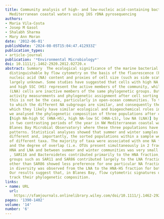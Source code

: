 ```yaml
---
title: Community analysis of high‐ and low‐nucleic acid‐containing bacteria in NW
  Mediterranean coastal waters using 16S rDNA pyrosequencing
authors:
- Maria Vila‐Costa
- Josep M Gasol
- Shalabh Sharma
- Mary Ann Moran
date: '2012-06-01'
publishDate: '2024-08-05T15:04:47.412933Z'
publication_types:
- article-journal
publication: '*Environmental Microbiology*'
doi: 10.1111/j.1462-2920.2012.02720.x
abstract: Summary  The ecological significance of the marine bacterial populations
  distinguishable by flow cytometry on the basis of the fluorescence (FL) of their
  nucleic acid (NA) content and proxies of cell size (such as side scatter, SSC) remains
  largely unknown. Some studies have suggested that cells with high NA (HNA) content
  and high SSC (HS) represent the active members of the community, while the low NA
  (LNA) cells are inactive members of the same phylogenetic groups. But group‐specific
  activity measurements and phylogenetic assignment after cell sorting have suggested
  this is not be the case, particularly in open‐ocean communities. To test the extent
  to which the different NA subgroups are similar, and consequently the extent to
  which they likely have similar ecological and biogeochemical roles in the environment,
  we analysed the phylogenetic composition of three populations after cell sorting
  [high NA‐high SC (HNA‐HS), high NA‐low SC (HNA‐LS), low NA (LNA)] by 454 pyrosequencing
  in two contrasting periods of the year in NW Mediterranean coastal waters (BBMO,
  Blanes Bay Microbial Observatory) where these three populations have recurrent seasonal
  patterns. Statistical analyses showed that summer and winter samples were significantly
  different and, importantly, the sorted populations within a sample were composed
  of different taxa. The majority of taxa were associated with one NA fraction only,
  and the degree of overlap (i.e. OTUs present simultaneously in 2 fractions) between
  HNA and LNA and between summer and winter communities was very small. Rhodobacterales
  , SAR116 and Bacteroidetes contributed primarily to the HNA fraction, whereas other
  groups such as SAR11 and SAR86 contributed largely to the LNA fractions. Gammaproteobacteria
  other than SAR86 showed less preference for one particular NA fraction. An increase
  in diversity was observed from the LNA to the HNA‐HS fraction for both sample dates.
  Our results suggest that, in Blanes Bay, flow cytometric signatures of natural communities
  track their phylogenetic composition.
links:
- name: URL
  url: 
    https://sfamjournals.onlinelibrary.wiley.com/doi/10.1111/j.1462-2920.2012.02720.x
pages: '1390-1402'
volume: '14'
number: '6'
---
```

